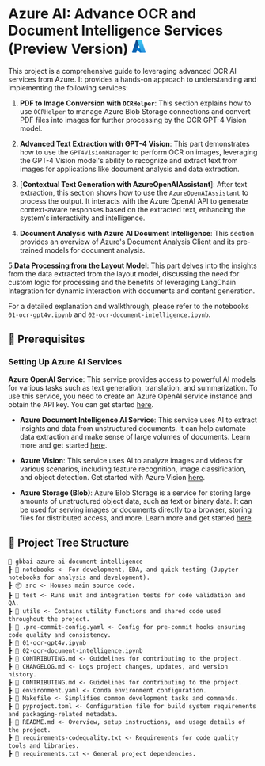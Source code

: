 # Azure AI: Advance OCR and Document Intelligence Services (Preview Version) <img src="./utils/images/azure_logo.png" alt="Azure Logo" style="width:30px;height:30px;"/>

This project is a comprehensive guide to leveraging advanced OCR AI services from Azure. It provides a hands-on approach to understanding and implementing the following services:

1. **PDF to Image Conversion with `OCRHelper`**: This section explains how to use `OCRHelper` to manage Azure Blob Storage connections and convert PDF files into images for further processing by the OCR GPT-4 Vision model.

2. **Advanced Text Extraction with GPT-4 Vision**: This part demonstrates how to use the `GPT4VisionManager` to perform OCR on images, leveraging the GPT-4 Vision model's ability to recognize and extract text from images for applications like document analysis and data extraction.

3. [**Contextual Text Generation with AzureOpenAIAssistant**]: After text extraction, this section shows how to use the `AzureOpenAIAssistant` to process the output. It interacts with the Azure OpenAI API to generate context-aware responses based on the extracted text, enhancing the system's interactivity and intelligence.

4. **Document Analysis with Azure AI Document Intelligence**: This section provides an overview of Azure's Document Analysis Client and its pre-trained models for document analysis.

5.**Data Processing from the Layout Model**: This part delves into the insights from the data extracted from the layout model, discussing the need for custom logic for processing and the benefits of leveraging LangChain Integration for dynamic interaction with documents and content generation.

For a detailed explanation and walkthrough, please refer to the notebooks `01-ocr-gpt4v.ipynb` and `02-ocr-document-intelligence.ipynb`.

## 🔧 Prerequisites 

### Setting Up Azure AI Services

 **Azure OpenAI Service**: This service provides access to powerful AI models for various tasks such as text generation, translation, and summarization. To use this service, you need to create an Azure OpenAI service instance and obtain the API key. You can get started [here](https://learn.microsoft.com/en-us/azure/ai-services/openai/).

- **Azure Document Intelligence AI Service**: This service uses AI to extract insights and data from unstructured documents. It can help automate data extraction and make sense of large volumes of documents. Learn more and get started [here](https://azure.microsoft.com/en-us/products/ai-services/ai-document-intelligence).

- **Azure Vision**: This service uses AI to analyze images and videos for various scenarios, including feature recognition, image classification, and object detection. Get started with Azure Vision [here](https://azure.microsoft.com/en-us/products/ai-services/ai-vision).

- **Azure Storage (Blob)**: Azure Blob Storage is a service for storing large amounts of unstructured object data, such as text or binary data. It can be used for serving images or documents directly to a browser, storing files for distributed access, and more. Learn more and get started [here](https://learn.microsoft.com/en-us/azure/storage/common/storage-introduction).


## 🌲 Project Tree Structure

```
📂 gbbai-azure-ai-document-intelligence
┣ 📂 notebooks <- For development, EDA, and quick testing (Jupyter notebooks for analysis and development).
┣ 📦 src <- Houses main source code.
┣ 📂 test <- Runs unit and integration tests for code validation and QA. 
┣ 📂 utils <- Contains utility functions and shared code used throughout the project. 
┣ 📜 .pre-commit-config.yaml <- Config for pre-commit hooks ensuring code quality and consistency.
┣ 📜 01-ocr-gpt4v.ipynb
┣ 📜 02-ocr-document-intelligence.ipynb
┣ 📜 CONTRIBUTING.md <- Guidelines for contributing to the project.
┣ 📜 CHANGELOG.md <- Logs project changes, updates, and version history.
┣ 📜 CONTRIBUTING.md <- Guidelines for contributing to the project.
┣ 📜 environment.yaml <- Conda environment configuration.
┣ 📜 Makefile <- Simplifies common development tasks and commands.
┣ 📜 pyproject.toml <- Configuration file for build system requirements and packaging-related metadata.
┣ 📜 README.md <- Overview, setup instructions, and usage details of the project.
┣ 📜 requirements-codequality.txt <- Requirements for code quality tools and libraries.
┣ 📜 requirements.txt <- General project dependencies.
```

